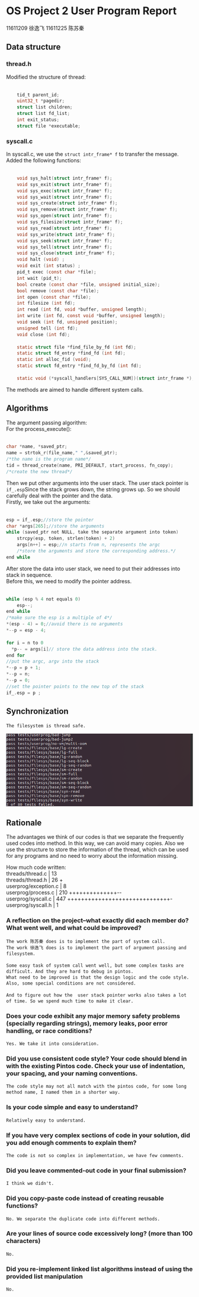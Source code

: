 # OS Project 2 User Program Report

11611209 徐逸飞
11611225 陈苏秦

## Data structure  

### thread.h

Modified the structure of thread:

```c

    tid_t parent_id;
    uint32_t *pagedir;
    struct list children;
    struct list fd_list;
    int exit_status;
    struct file *executable;  

```

### syscall.c  

In syscall.c, we use the `struct intr_frame* f` to transfer the message.  
Added the following functions:  

```c

    void sys_halt(struct intr_frame* f);  
    void sys_exit(struct intr_frame* f);  
    void sys_exec(struct intr_frame* f);  
    void sys_wait(struct intr_frame* f);  
    void sys_create(struct intr_frame* f);
    void sys_remove(struct intr_frame* f);
    void sys_open(struct intr_frame* f);  
    void sys_filesize(struct intr_frame* f);
    void sys_read(struct intr_frame* f);  
    void sys_write(struct intr_frame* f);
    void sys_seek(struct intr_frame* f);  
    void sys_tell(struct intr_frame* f);  
    void sys_close(struct intr_frame* f);
    void halt (void) ;
    void exit (int status) ;
    pid_t exec (const char *file);
    int wait (pid_t);
    bool create (const char *file, unsigned initial_size);
    bool remove (const char *file);
    int open (const char *file);
    int filesize (int fd);
    int read (int fd, void *buffer, unsigned length);
    int write (int fd, const void *buffer, unsigned length);
    void seek (int fd, unsigned position);
    unsigned tell (int fd);
    void close (int fd);

    static struct file *find_file_by_fd (int fd);
    static struct fd_entry *find_fd (int fd);
    static int alloc_fid (void);
    static struct fd_entry *find_fd_by_fd (int fd);

    static void (*syscall_handlers[SYS_CALL_NUM])(struct intr_frame *);  

```  

The methods are aimed to handle different system calls.  

## Algorithms  

The argument passing algorithm:  
For the process_execute():

```c

char *name, *saved_ptr;
name = strtok_r(file_name," ",&saved_ptr);
/*the name is the program name*/
tid = thread_create(name, PRI_DEFAULT, start_process, fn_copy);
/*create the new thread*/

```

Then we put other arguments into the user stack. The user stack pointer is ```if_.esp```Since the stack grows down, the string  grows up. So we should carefully deal with the pointer and the data.  
Firstly, we take out the arguments:

```c

esp = if_.esp;//store the pointer
char *args[265];//store the arguments
while (saved_ptr not NULL, take the separate argument into token)
    strcpy(esp, token, strlen(token) + 2)
    args[n++] = esp;//n starts from n, represents the argc
    /*store the arguments and store the corresponding address.*/
end while
```

After store the data into user stack, we need to put their addresses into stack in sequence.  
Before this, we need to modify the pointer address.

```c

while (esp % 4 not equals 0)
    esp--;
end while
/*make sure the esp is a multiple of 4*/
*(esp - 4) = 0;//avoid there is no arguments
*--p = esp - 4;

for i = n to 0
  *p-- = args[i]// store the data address into the stack.
end for
//put the argc, argv into the stack
*--p = p + 1;
*--p = n;
*--p = 0;
//set the pointer points to the new top of the stack
if_.esp = p ;
```

## Synchronization  

    The filesystem is thread safe.
![](pintos.png)

## Rationale  

The advantages we think of our codes is that we separate the frequently used codes into method. In this way, we can avoid many copies. Also we use the structure to store the information of the thread, which can be used for any programs and no need to worry about the information missing.

How much code written:  
threads/thread.c | 13  
threads/thread.h | 26 +  
userprog/exception.c | 8  
userprog/process.c | 210 ++++++++++++++--  
userprog/syscall.c | 447 ++++++++++++++++++++++++++++++-  
userprog/syscall.h | 1  

### A reflection on the project–what exactly did each member do? What went well, and what could be improved?

    The work 陈苏秦 does is to implement the part of system call.
    The work 徐逸飞 does is to implement the part of argument passing and filesystem.  

    Some easy task of system call went well, but some complex tasks are difficult. And they are hard to debug in pintos.  
    What need to be improved is that the design logic and the code style. Also, some special conditions are not considered.

    And to figure out how the  user stack pointer works also takes a lot of time. So we spend much time to make it clear.

### Does your code exhibit any major memory safety problems (specially regarding strings), memory leaks, poor error handling, or race conditions?

    Yes. We take it into consideration.

### Did you use consistent code style? Your code should blend in with the existing Pintos code. Check your use of indentation, your spacing, and your naming conventions.

    The code style may not all match with the pintos code, for some long method name, I named them in a shorter way.  

### Is your code simple and easy to understand?

    Relatively easy to understand.

### If you have very complex sections of code in your solution, did you add enough comments to explain them?

    The code is not so complex in implementation, we have few comments.

### Did you leave commented-out code in your final submission?

    I think we didn't.

### Did you copy-paste code instead of creating reusable functions?

    No. We separate the duplicate code into different methods.

### Are your lines of source code excessively long? (more than 100 characters)

    No.

### Did you re-implement linked list algorithms instead of using the provided list manipulation

    No.
